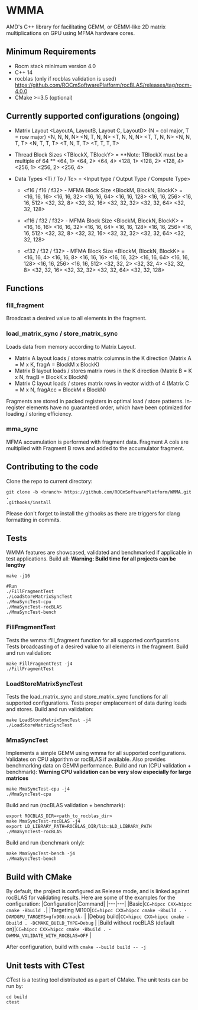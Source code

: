 # WMMA

AMD's C++ library for facilitating GEMM, or GEMM-like 2D matrix multiplications on GPU using MFMA hardware cores.

## Minimum Requirements
* Rocm stack minimum version 4.0
* C++ 14
* rocblas (only if rocblas validation is used) https://github.com/ROCmSoftwarePlatform/rocBLAS/releases/tag/rocm-4.0.0
* CMake >=3.5 (optional)

## Currently supported configurations (ongoing)

- Matrix Layout <LayoutA, LayoutB, Layout C, LayoutD> (N = col major, T = row major)
    <N, N, N, N>
    <N, T, N, N>
    <T, N, N, N>
    <T, T, N, N>
    <N, N, T, T>
    <N, T, T, T>
    <T, N, T, T>
    <T, T, T, T>

- Thread Block Sizes <TBlockX, TBlockY> =
**Note: TBlockX must be a multiple of 64 **
    <64, 1>
    <64, 2>
    <64, 4>
    <128, 1>
    <128, 2>
    <128, 4>
    <256, 1>
    <256, 2>
    <256, 4>

- Data Types <Ti / To / Tc> = <Input type / Output Type / Compute Type>

    * <f16 / f16 / f32> - MFMA Block Size <BlockM, BlockN, BlockK> =
    <16, 16, 16>
    <16, 16, 32>
    <16, 16, 64>
    <16, 16, 128>
    <16, 16, 256>
    <16, 16, 512>
    <32, 32, 8>
    <32, 32, 16>
    <32, 32, 32>
    <32, 32, 64>
    <32, 32, 128>

    * <f16 / f32 / f32> - MFMA Block Size <BlockM, BlockN, BlockK> =
    <16, 16, 16>
    <16, 16, 32>
    <16, 16, 64>
    <16, 16, 128>
    <16, 16, 256>
    <16, 16, 512>
    <32, 32, 8>
    <32, 32, 16>
    <32, 32, 32>
    <32, 32, 64>
    <32, 32, 128>

    * <f32 / f32 / f32> - MFMA Block Size <BlockM, BlockN, BlockK> =
    <16, 16, 4>
    <16, 16, 8>
    <16, 16, 16>
    <16, 16, 32>
    <16, 16, 64>
    <16, 16, 128>
    <16, 16, 256>
    <16, 16, 512>
    <32, 32, 2>
    <32, 32, 4>
    <32, 32, 8>
    <32, 32, 16>
    <32, 32, 32>
    <32, 32, 64>
    <32, 32, 128>



## Functions
### fill_fragment
Broadcast a desired value to all elements in the fragment.

### load_matrix_sync / store_matrix_sync
Loads data from memory according to Matrix Layout.
- Matrix A layout loads / stores matrix columns in the K direction (Matrix A = M x K, fragA = BlockM x BlockK)
- Matrix B layout loads / stores matrix rows in the K direction (Matrix B = K x N, fragB = BlockK x BlockN)
- Matrix C layout loads / stores matrix rows in vector width of 4 (Matrix C = M x N, fragAcc = BlockM x BlockN)

Fragments are stored in packed registers in optimal load / store patterns. In-register elements have no guaranteed order, which have been optimized for loading / storing efficiency.

### mma_sync
MFMA accumulation is performed with fragment data. Fragment A cols are multiplied with Fragment B rows and added to the accumulator fragment.

## Contributing to the code
Clone the repo to current directory:
```
git clone -b <branch> https://github.com/ROCmSoftwarePlatform/WMMA.git .
.githooks/install
```

Please don't forget to install the githooks as there are triggers for clang formatting in commits.

## Tests
WMMA features are showcased, validated and benchmarked if applicable in test applications.
Build all: **Warning: Build time for all projects can be lengthy**
```
make -j16

#Run
./FillFragmentTest
./LoadStoreMatrixSyncTest
./MmaSyncTest-cpu
./MmaSyncTest-rocBLAS
./MmaSyncTest-bench
```


### FillFragmentTest
Tests the wmma::fill_fragment function for all supported configurations. Tests broadcasting of a desired value to all elements in the fragment.
Build and run validation:
```
make FillFragmentTest -j4
./FillFragmentTest
```

### LoadStoreMatrixSyncTest
Tests the load_matrix_sync and store_matrix_sync functions for all supported configurations. Tests proper emplacement of data during loads and stores.
Build and run validation:
```
make LoadStoreMatrixSyncTest -j4
./LoadStoreMatrixSyncTest
```

### MmaSyncTest
Implements a simple GEMM using wmma for all supported configurations. Validates on CPU algorithm or rocBLAS if available. Also provides benchmarking data on GEMM performance.
Build and run (CPU validation + benchmark): **Warning CPU validation can be very slow especially for large matrices**
```
make MmaSyncTest-cpu -j4
./MmaSyncTest-cpu
```

Build and run (rocBLAS validation + benchmark):
```
export ROCBLAS_DIR=<path_to_rocblas_dir>
make MmaSyncTest-rocBLAS -j4
export LD_LIBRARY_PATH=ROCBLAS_DIR/lib:$LD_LIBRARY_PATH
./MmaSyncTest-rocBLAS
```

Build and run (benchmark only):
```
make MmaSyncTest-bench -j4
./MmaSyncTest-bench
```

## Build with CMake

By default, the project is configured as Release mode, and is linked against rocBLAS for validating results.
Here are some of the examples for the configuration:
|Configuration|Command|
|---|---|
|Basic|`CC=hipcc CXX=hipcc cmake -Bbuild .`|
|Targeting MI100|`CC=hipcc CXX=hipcc cmake -Bbuild . -DAMDGPU_TARGETS=gfx908:xnack-` |
|Debug build|`CC=hipcc CXX=hipcc cmake -Bbuild . -DCMAKE_BUILD_TYPE=Debug` |
|Build without rocBLAS (default on)|`CC=hipcc CXX=hipcc cmake -Bbuild . -DWMMA_VALIDATE_WITH_ROCBLAS=OFF` |

After configuration, build with `cmake --build build -- -j`

## Unit tests with CTest

CTest is a testing tool distributed as a part of CMake. The unit tests can be run by:

```
cd build
ctest
```
